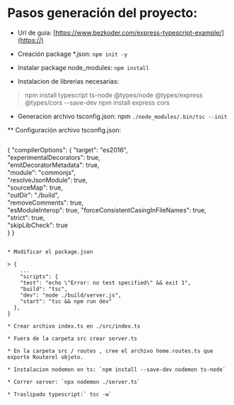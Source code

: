# Pasos generación del proyecto:

* Url de guia: [https://www.bezkoder.com/express-typescript-example/](https://)

* Creación package *.json: `npm init -y`

* Instalar package node_modules: `npm install`

* Instalacion de librerias necesarias: 

> npm install 
    typescript
    ts-node 
    @types/node 
    @types/express 
    @types/cors --save-dev
npm install 
    express 
    cors

* Generacion archivo tsconfig.json: npm `./node_modules/.bin/tsc --init`

** Configuración archivo tsconfig.json:

> ```json
{
  "compilerOptions": {
    "target": "es2016",  
    "experimentalDecorators": true,  
    "emitDecoratorMetadata": true,                   
    "module": "commonjs",                             
    "resolveJsonModule": true,                       
    "sourceMap": true,                                
    "outDir": "./build",                              
    "removeComments": true,                           
    "esModuleInterop": true, 
    "forceConsistentCasingInFileNames": true,         
    "strict": true,                 
    "skipLibCheck": true   
  }
}
```

* Modificar el package.json

> {
    ...
    "scripts": {
    "test": "echo \"Error: no test specified\" && exit 1",
    "build": "tsc",
    "dev": "node ./build/server.js",
    "start": "tsc && npm run dev"
  },
}

* Crear archivo index.ts en ./src/index.ts

* Fuera de la carpeta src crear server.ts

* En la carpeta src / routes , cree el archivo home.routes.ts que exporte Routerel objeto.

* Instalacion nodemon en ts: `npm install --save-dev nodemon ts-node`

* Correr server: `npx nodemon ./server.ts`

* Traslipado typescript:` tsc -w`